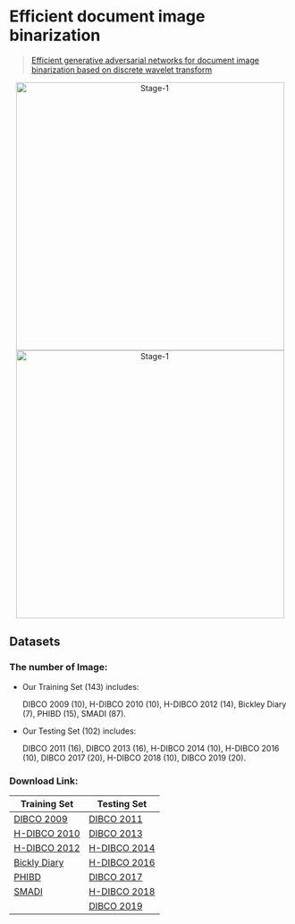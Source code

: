 # Efficient document image binarization

> [Efficient generative adversarial networks for document image binarization based on discrete wavelet transform](https://arxiv.org/abs/)

<p align="center">
  <img src="readme_fig/figure_stage_1.jpg" width="480" title="Stage-1">
  <img src="readme_fig/figure_stage_1.jpg" width="480" title="Stage-1">
</p>

## Datasets
### The number of Image:
* Our Training Set (143) includes:

  DIBCO 2009 (10), H-DIBCO 2010 (10), H-DIBCO 2012 (14), Bickley Diary (7), PHIBD (15), SMADI (87).
* Our Testing Set (102) includes:

  DIBCO 2011 (16), DIBCO 2013 (16), H-DIBCO 2014 (10), H-DIBCO 2016 (10), DIBCO 2017 (20), H-DIBCO 2018 (10), DIBCO 2019 (20).

### Download Link:
| Training Set | Testing Set |
|--------------|--------------|
| [DIBCO 2009](http://users.iit.demokritos.gr/~bgat/DIBCO2009/benchmark/) | [DIBCO 2011](http://utopia.duth.gr/~ipratika/DIBCO2011/benchmark/) |
| [H-DIBCO 2010](http://users.iit.demokritos.gr/~bgat/H-DIBCO2010/benchmark/) | [DIBCO 2013](http://utopia.duth.gr/~ipratika/DIBCO2013/benchmark/) |
| [H-DIBCO 2012](http://utopia.duth.gr/~ipratika/HDIBCO2012/benchmark/) | [H-DIBCO 2014](http://users.iit.demokritos.gr/~bgat/HDIBCO2014/benchmark/) |
| [Bickly Diary](https://github.com/vqnhat/DSN-Binarization/files/2793688/original_gt_labeled.zip) | [H-DIBCO 2016](http://vc.ee.duth.gr/h-dibco2016/benchmark/) |
| [PHIBD](http://www.iapr-tc11.org/mediawiki/index.php/Persian_Heritage_Image_Binarization_Dataset_(PHIBD_2012)) | [DIBCO 2017](http://vc.ee.duth.gr/dibco2017/benchmark/) |
| [SMADI](https://tc11.cvc.uab.es/datasets/SMADI_1) | [H-DIBCO 2018](https://vc.ee.duth.gr/h-dibco2018/benchmark/) |
|  | [DIBCO 2019](https://vc.ee.duth.gr/dibco2019/benchmark/) |
